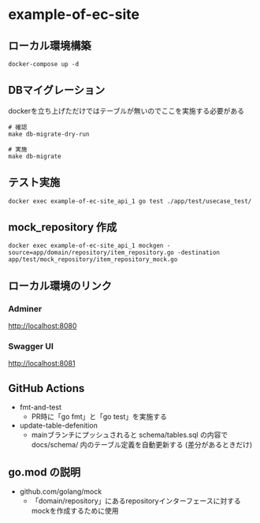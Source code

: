 # example-of-ec-site

## ローカル環境構築

```Shell
docker-compose up -d
```

## DBマイグレーション

dockerを立ち上げただけではテーブルが無いのでここを実施する必要がある

```Shell
# 確認
make db-migrate-dry-run

# 実施
make db-migrate
```

## テスト実施

```Shell
docker exec example-of-ec-site_api_1 go test ./app/test/usecase_test/
```

## mock_repository 作成

```Shell
docker exec example-of-ec-site_api_1 mockgen -source=app/domain/repository/item_repository.go -destination app/test/mock_repository/item_repository_mock.go
```

## ローカル環境のリンク

### Adminer

<http://localhost:8080>

### Swagger UI

<http://localhost:8081>

## GitHub Actions

* fmt-and-test
  * PR時に「go fmt」と「go test」を実施する
* update-table-defenition
  * mainブランチにプッシュされると schema/tables.sql の内容で docs/schema/ 内のテーブル定義を自動更新する (差分があるときだけ)

## go.mod の説明

* github.com/golang/mock
  * 「domain/repository」にあるrepositoryインターフェースに対するmockを作成するために使用
